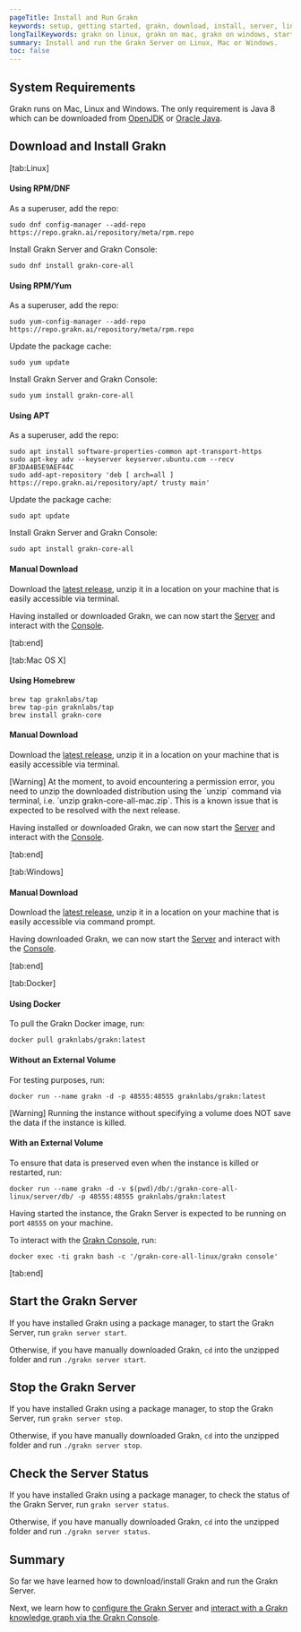 ```yaml
---
pageTitle: Install and Run Grakn
keywords: setup, getting started, grakn, download, install, server, linux, mac, windows, docker
longTailKeywords: grakn on linux, grakn on mac, grakn on windows, start grakn server
summary: Install and run the Grakn Server on Linux, Mac or Windows.
toc: false
---
```


## System Requirements
Grakn runs on Mac, Linux and Windows. The only requirement is Java 8 which can be downloaded from [OpenJDK](http://openjdk.java.net/install/) or [Oracle Java](https://www.oracle.com/technetwork/java/javase/downloads/jdk8-downloads-2133151.html).

## Download and Install Grakn
<div class="tabs light">
[tab:Linux]
  
#### Using RPM/DNF

As a superuser, add the repo:
```
sudo dnf config-manager --add-repo https://repo.grakn.ai/repository/meta/rpm.repo
```

Install Grakn Server and Grakn Console:
```
sudo dnf install grakn-core-all
```


#### Using RPM/Yum

As a superuser, add the repo:
```
sudo yum-config-manager --add-repo https://repo.grakn.ai/repository/meta/rpm.repo
```

Update the package cache:
```
sudo yum update
```

Install Grakn Server and Grakn Console:
```
sudo yum install grakn-core-all
```

#### Using APT

As a superuser, add the repo:
```
sudo apt install software-properties-common apt-transport-https
sudo apt-key adv --keyserver keyserver.ubuntu.com --recv 8F3DA4B5E9AEF44C
sudo add-apt-repository 'deb [ arch=all ] https://repo.grakn.ai/repository/apt/ trusty main'
```

Update the package cache:
```
sudo apt update
```

Install Grakn Server and Grakn Console:
```
sudo apt install grakn-core-all
```

#### Manual Download

Download the [latest release](https://grakn.ai/download?os=linux#core), unzip it in a location on your machine that is easily accessible via terminal.

Having installed or downloaded Grakn, we can now start the [Server](#start-the-grakn-server) and interact with the [Console](../02-running-grakn/02-console.md).

[tab:end]

[tab:Mac OS X]

#### Using Homebrew
```
brew tap graknlabs/tap
brew tap-pin graknlabs/tap
brew install grakn-core
```

#### Manual Download
Download the [latest release](https://grakn.ai/download?os=mac_os_x#core), unzip it in a location on your machine that is easily accessible via terminal.

<div class="note">
[Warning]
At the moment, to avoid encountering a permission error, you need to unzip the downloaded distribution using the `unzip` command via terminal, i.e. `unzip grakn-core-all-mac.zip`. This is a known issue that is expected to be resolved with the next release.
</div>


Having installed or downloaded Grakn, we can now start the [Server](#start-the-grakn-server) and interact with the [Console](../02-running-grakn/02-console.md).

[tab:end]

[tab:Windows]

#### Manual Download
Download the [latest release](https://grakn.ai/download?os=windows#core), unzip it in a location on your machine that is easily accessible via command prompt.

Having downloaded Grakn, we can now start the [Server](#start-the-grakn-server) and interact with the [Console](../02-running-grakn/02-console.md).

[tab:end]


[tab:Docker]

#### Using Docker

To pull the Grakn Docker image, run:

```
docker pull graknlabs/grakn:latest
```

#### Without an External Volume

For testing purposes, run:
```
docker run --name grakn -d -p 48555:48555 graknlabs/grakn:latest
```

<div class="note">
[Warning]
Running the instance without specifying a volume does NOT save the data if the instance is killed.
</div>

#### With an External Volume

To ensure that data is preserved even when the instance is killed or restarted, run:

```
docker run --name grakn -d -v $(pwd)/db/:/grakn-core-all-linux/server/db/ -p 48555:48555 graknlabs/grakn:latest
```

Having started the instance, the Grakn Server is expected to be running on port `48555` on your machine.

To interact with the [Grakn Console](../02-running-grakn/02-console.md), run:

```
docker exec -ti grakn bash -c '/grakn-core-all-linux/grakn console'
```
[tab:end]
</div>

## Start the Grakn Server
If you have installed Grakn using a package manager, to start the Grakn Server, run `grakn server start`.

Otherwise, if you have manually downloaded Grakn, `cd` into the unzipped folder and run `./grakn server start`.

## Stop the Grakn Server
If you have installed Grakn using a package manager, to stop the Grakn Server, run `grakn server stop`.

Otherwise, if you have manually downloaded Grakn, `cd` into the unzipped folder and run `./grakn server stop`.

## Check the Server Status
If you have installed Grakn using a package manager, to check the status of the Grakn Server, run `grakn server status`.

Otherwise, if you have manually downloaded Grakn, `cd` into the unzipped folder and run `./grakn server status`.

## Summary
So far we have learned how to download/install Grakn and run the Grakn Server.

Next, we learn how to [configure the Grakn Server](../02-running-grakn/03-configuration.md) and [interact with a Grakn knowledge graph via the Grakn Console](../02-running-grakn/02-console.md).
